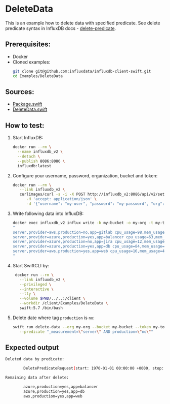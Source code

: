 # DeleteData

This is an example how to delete data with specified predicate. 
See delete predicate syntax in InfluxDB docs - [delete-predicate](https://docs.influxdata.com/influxdb/cloud/reference/syntax/delete-predicate/).

## Prerequisites:
- Docker
- Cloned examples:
   ```bash
   git clone git@github.com:influxdata/influxdb-client-swift.git
   cd Examples/DeleteData
   ```

## Sources:
- [Package.swift](/Examples/DeleteData/Package.swift)
- [DeleteData.swift](/Examples/DeleteData/Sources/DeleteData/DeleteData.swift)

## How to test:
1. Start InfluxDB:
    ```bash
    docker run --rm \
      --name influxdb_v2 \
      --detach \
      --publish 8086:8086 \
      influxdb:latest
    ```
1. Configure your username, password, organization, bucket and token:
   ```bash
   docker run --rm \
      --link influxdb_v2 \
      curlimages/curl -s -i -X POST http://influxdb_v2:8086/api/v2/setup \
         -H 'accept: application/json' \
         -d '{"username": "my-user", "password": "my-password", "org": "my-org", "bucket": "my-bucket", "token": "my-token"}'
   ```
1. Write following data into InfluxDB:
   ```bash
   docker exec influxdb_v2 influx write -b my-bucket -o my-org -t my-token \
   "
   server,provider=aws,production=no,app=gitlab cpu_usage=98,mem_usage=68
   server,provider=azure,production=yes,app=balancer cpu_usage=63,mem_usage=54
   server,provider=azure,production=no,app=jira cpu_usage=12,mem_usage=13
   server,provider=azure,production=yes,app=db cpu_usage=84,mem_usage=75
   server,provider=aws,production=yes,app=web cpu_usage=16,mem_usage=42
   "
   ```
1. Start SwiftCLI by:
   ```bash
    docker run --rm \
      --link influxdb_v2 \
      --privileged \
      --interactive \
      --tty \
      --volume $PWD/../..:/client \
      --workdir /client/Examples/DeleteData \
      swift:5.7 /bin/bash
   ```
1. Delete date where tag `production` is `no`:
   ```bash
   swift run delete-data --org my-org --bucket my-bucket --token my-token --url http://influxdb_v2:8086 \
      --predicate "_measurement=\"server\" AND production=\"no\""
   ```
   
## Expected output

```bash
Deleted data by predicate:

        DeletePredicateRequest(start: 1970-01-01 00:00:00 +0000, stop: 2021-01-07 09:03:24 +0000, predicate: Optional("_measurement=\"server\" AND production=\"no\""))

Remaining data after delete:

        azure,production=yes,app=balancer
        azure,production=yes,app=db
        aws,production=yes,app=web
```
